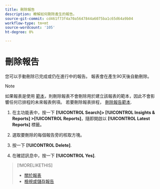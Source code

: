 ```yaml
---
title: 刪除報告
description: 瞭解如何刪除產生的報告。
source-git-commit: cd461f73f4a70a5647844a6075ba1c65d64a9b04
workflow-type: tm+mt
source-wordcount: '105'
ht-degree: 0%

---
```


# 刪除報告

您可以手動刪除已完成或仍在進行中的報告。 報表會在產生90天後自動刪除。

>[!NOTE]
>
>如果報表是使用 [範本](/help/search-social-commerce/reports/automation/templates/template-about.md)，則刪除報表不會刪除用於建立該報表的範本，因此不會影響任何已排程的未來報表例項。 若要刪除報表排程， [刪除報告範本](/help/search-social-commerce/reports/automation/templates/template-delete.md).

1. 在主功能表中，按一下 **[!UICONTROL Search]> [!UICONTROL Insights & Reports] >[!UICONTROL Reports]**，隨即開啟以 **[!UICONTROL Latest Reports]** 標籤。

1. 選取要刪除的每個報告旁的核取方塊。

1. 按一下 **[!UICONTROL Delete]**.

1. 在確認訊息中，按一下 **[!UICONTROL Yes]**.

>[!MORELIKETHIS]
>
>* [關於報表](/help/search-social-commerce/reports/report-about.md)
>* [檢視或儲存報告](/help/search-social-commerce/reports/management/report-view-save.md)

